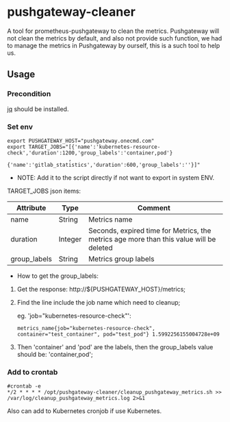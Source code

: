 # pushgateway-cleaner
A tool for prometheus-pushgateway to clean the metrics. Pushgateway will not clean the metrics by default, and also not provide such function, we had to manage the metrics in Pushgateway by ourself, this is a such tool to help us.

## Usage

### Precondition
[jq](https://stedolan.github.io/jq/download/) should be installed.

### Set env
```
export PUSHGATEWAY_HOST="pushgateway.onecmd.com"
export TARGET_JOBS="[{'name':'kubernetes-resource-check','duration':1200,'group_labels':'container,pod'}
                    ,{'name':'gitlab_statistics','duration':600,'group_labels':''}]"
```
- NOTE: Add it to the script directly if not want to export in system ENV.

TARGET_JOBS json items:

| Attribute  | Type | Comment |
| ------------- | ------------- | ------------- |
| name  | String  | Metrics name |
| duration  | Integer  | Seconds, expired time for Metrics, the metrics age more than this value will be deleted |
| group_labels  | String  | Metrics group labels |

- How to get the group_labels:
1. Get the response: http://${PUSHGATEWAY_HOST}/metrics;
2. Find the line include the job name which need to cleanup;

   eg. 'job="kubernetes-resource-check"':
   ```
   metrics_name{job="kubernetes-resource-check", container="test_container", pod="test_pod"} 1.5992256155004728e+09
   ```
3. Then 'container' and 'pod' are the labels, then the group_labels value should be: 'container,pod';

### Add to crontab
```
#crontab -e
*/2 * * * * /opt/pushgateway-cleaner/cleanup_pushgateway_metrics.sh >> /var/log/cleanup_pushgateway_metrics.log 2>&1
```
Also can add to Kubernetes cronjob if use Kubernetes.

